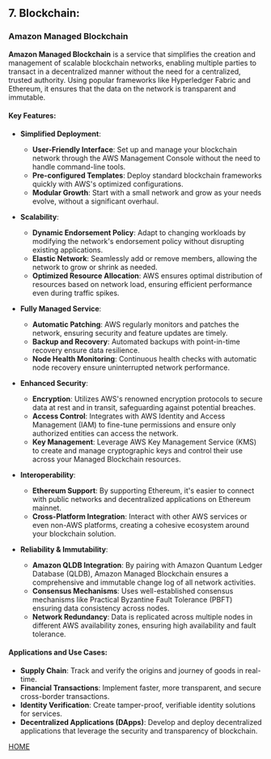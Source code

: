 ## 7. Blockchain:

### Amazon Managed Blockchain

**Amazon Managed Blockchain** is a service that simplifies the creation and management of scalable blockchain networks, enabling multiple parties to transact in a decentralized manner without the need for a centralized, trusted authority. Using popular frameworks like Hyperledger Fabric and Ethereum, it ensures that the data on the network is transparent and immutable.

#### Key Features:

- **Simplified Deployment**:
  - **User-Friendly Interface**: Set up and manage your blockchain network through the AWS Management Console without the need to handle command-line tools.
  - **Pre-configured Templates**: Deploy standard blockchain frameworks quickly with AWS's optimized configurations.
  - **Modular Growth**: Start with a small network and grow as your needs evolve, without a significant overhaul.

- **Scalability**:
  - **Dynamic Endorsement Policy**: Adapt to changing workloads by modifying the network's endorsement policy without disrupting existing applications.
  - **Elastic Network**: Seamlessly add or remove members, allowing the network to grow or shrink as needed.
  - **Optimized Resource Allocation**: AWS ensures optimal distribution of resources based on network load, ensuring efficient performance even during traffic spikes.

- **Fully Managed Service**:
  - **Automatic Patching**: AWS regularly monitors and patches the network, ensuring security and feature updates are timely.
  - **Backup and Recovery**: Automated backups with point-in-time recovery ensure data resilience.
  - **Node Health Monitoring**: Continuous health checks with automatic node recovery ensure uninterrupted network performance.

- **Enhanced Security**:
  - **Encryption**: Utilizes AWS's renowned encryption protocols to secure data at rest and in transit, safeguarding against potential breaches.
  - **Access Control**: Integrates with AWS Identity and Access Management (IAM) to fine-tune permissions and ensure only authorized entities can access the network.
  - **Key Management**: Leverage AWS Key Management Service (KMS) to create and manage cryptographic keys and control their use across your Managed Blockchain resources.

- **Interoperability**:
  - **Ethereum Support**: By supporting Ethereum, it's easier to connect with public networks and decentralized applications on Ethereum mainnet.
  - **Cross-Platform Integration**: Interact with other AWS services or even non-AWS platforms, creating a cohesive ecosystem around your blockchain solution.

- **Reliability & Immutability**:
  - **Amazon QLDB Integration**: By pairing with Amazon Quantum Ledger Database (QLDB), Amazon Managed Blockchain ensures a comprehensive and immutable change log of all network activities.
  - **Consensus Mechanisms**: Uses well-established consensus mechanisms like Practical Byzantine Fault Tolerance (PBFT) ensuring data consistency across nodes.
  - **Network Redundancy**: Data is replicated across multiple nodes in different AWS availability zones, ensuring high availability and fault tolerance.

#### Applications and Use Cases:

- **Supply Chain**: Track and verify the origins and journey of goods in real-time.
- **Financial Transactions**: Implement faster, more transparent, and secure cross-border transactions.
- **Identity Verification**: Create tamper-proof, verifiable identity solutions for services.
- **Decentralized Applications (DApps)**: Develop and deploy decentralized applications that leverage the security and transparency of blockchain.

[HOME](./README.md)